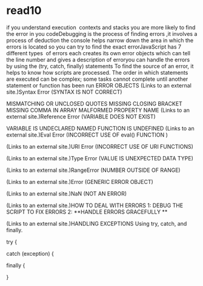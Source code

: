# read10
if you understand execution  contexts and stacks you are more likely to find the error in you codeDebugging is the process of finding errors ,it involves a process of deduction the console helps narrow down the area in which the errors is located so you can try to find the exact errorJavaScript has 7 different types  of errors each creates its own error objects which can tell the line number and gives a description of erroryou can handle the errors by using the (try, catch, finally) statements To find the source of an error, it helps to know how scripts are processed. The order in which statements are executed can be complex; some tasks cannot complete until another statement or function has been run
ERROR OBJECTS
 (Links to an external site.)Syntax Error
(SYNTAX IS NOT CORRECT)

MISMATCHING OR UNCLOSED QUOTES
MISSING CLOSING BRACKET
MISSING COMMA IN ARRAY
MALFORMED PROPERTY NAME
 (Links to an external site.)Reference Error
(VARIABLE DOES NOT EXIST)

VARIABLE IS UNDECLARED
NAMED FUNCTION IS UNDEFINED
 (Links to an external site.)Eval Error
(INCORRECT USE OF eval() FUNCTION )

 (Links to an external site.)URI Error
(INCORRECT USE OF URI FUNCTIONS)

 (Links to an external site.)Type Error
(VALUE IS UNEXPECTED DATA TYPE)

 (Links to an external site.)RangeError
(NUMBER OUTSIDE OF RANGE)

 (Links to an external site.)Error
(GENERIC ERROR OBJECT)

 (Links to an external site.)NaN
(NOT AN ERROR)

 (Links to an external site.)HOW TO DEAL WITH ERRORS
1: DEBUG THE SCRIPT TO FIX ERRORS 2: **HANDLE ERRORS GRACEFULLY **

 (Links to an external site.)HANDLING EXCEPTIONS
Using try, catch, and finally.

try {

catch (exception) {

finally {

}
